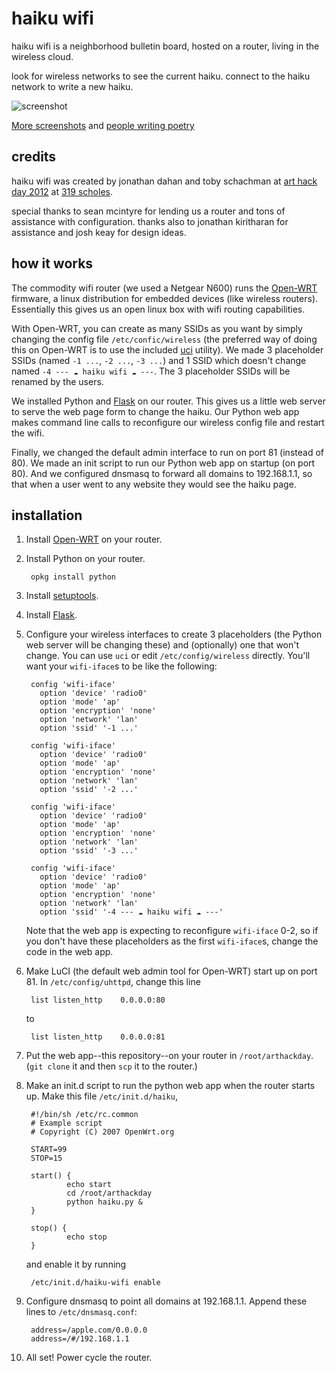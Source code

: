 # haiku wifi

haiku wifi is a neighborhood bulletin board, hosted on a router, living in the wireless cloud.

look for wireless networks to see the current haiku. connect to the haiku network to write a new haiku.

![screenshot](http://farm8.staticflickr.com/7148/6793325161_714bdb4849_o.png)

[More screenshots](http://www.flickr.com/photos/42137335@N07/sets/72157629093151189/) and [people writing poetry](http://www.flickr.com/photos/37234044@N07/sets/72157629094958315/)

## credits

haiku wifi was created by jonathan dahan and toby schachman at [art hack day 2012](http://arthackday.net) at [319 scholes](http://319scholes.org/).

special thanks to sean mcintyre for lending us a router and tons of assistance with configuration. thanks also to jonathan kiritharan for assistance and josh keay for design ideas.

## how it works

The commodity wifi router (we used a Netgear N600) runs the [Open-WRT](https://openwrt.org/) firmware, a linux distribution for embedded devices (like wireless routers). Essentially this gives us an open linux box with wifi routing capabilities.

With Open-WRT, you can create as many SSIDs as you want by simply changing the config file `/etc/confic/wireless` (the preferred way of doing this on Open-WRT is to use the included [uci](http://wiki.openwrt.org/doc/start#uci.configuration) utility). We made 3 placeholder SSIDs (named `-1 ...`, `-2 ...`, `-3 ...`) and 1 SSID which doesn't change named `-4 --- ☁ haiku wifi ☁ ---`. The 3 placeholder SSIDs will be renamed by the users.

We installed Python and [Flask](http://flask.pocoo.org/) on our router. This gives us a little web server to serve the web page form to change the haiku. Our Python web app makes command line calls to reconfigure our wireless config file and restart the wifi.

Finally, we changed the default admin interface to run on port 81 (instead of 80). We made an init script to run our Python web app on startup (on port 80). And we configured dnsmasq to forward all domains to 192.168.1.1, so that when a user went to any website they would see the haiku page.

## installation

1. Install [Open-WRT](https://openwrt.org/) on your router.

2. Install Python on your router.

        opkg install python

3. Install [setuptools](http://pypi.python.org/pypi/setuptools#cygwin-mac-os-x-linux-other).

4. Install [Flask](http://flask.pocoo.org/).

5. Configure your wireless interfaces to create 3 placeholders (the Python web server will be changing these) and (optionally) one that won't change. You can use `uci` or edit `/etc/config/wireless` directly. You'll want your `wifi-iface`s to be like the following:

        config 'wifi-iface'
          option 'device' 'radio0'
          option 'mode' 'ap'
          option 'encryption' 'none'
          option 'network' 'lan'
          option 'ssid' '-1 ...'
        
        config 'wifi-iface'
          option 'device' 'radio0'
          option 'mode' 'ap'
          option 'encryption' 'none'
          option 'network' 'lan'
          option 'ssid' '-2 ...'
        
        config 'wifi-iface'
          option 'device' 'radio0'
          option 'mode' 'ap'
          option 'encryption' 'none'
          option 'network' 'lan'
          option 'ssid' '-3 ...'
        
        config 'wifi-iface'
          option 'device' 'radio0'
          option 'mode' 'ap'
          option 'encryption' 'none'
          option 'network' 'lan'
          option 'ssid' '-4 --- ☁ haiku wifi ☁ ---'
    
    Note that the web app is expecting to reconfigure `wifi-iface` 0-2, so if you don't have these placeholders as the first `wifi-iface`s, change the code in the web app.

6. Make LuCI (the default web admin tool for Open-WRT) start up on port 81. In `/etc/config/uhttpd`, change this line

        list listen_http	0.0.0.0:80
    
    to
    
        list listen_http	0.0.0.0:81

7. Put the web app--this repository--on your router in `/root/arthackday`. (`git clone` it and then `scp` it to the router.)

8. Make an init.d script to run the python web app when the router starts up. Make this file `/etc/init.d/haiku`,

        #!/bin/sh /etc/rc.common
        # Example script
        # Copyright (C) 2007 OpenWrt.org
        
        START=99
        STOP=15
        
        start() {
                echo start
                cd /root/arthackday
                python haiku.py &
        }
        
        stop() {
                echo stop
        }

    and enable it by running
    
        /etc/init.d/haiku-wifi enable

9. Configure dnsmasq to point all domains at 192.168.1.1. Append these lines to `/etc/dnsmasq.conf`:

        address=/apple.com/0.0.0.0
        address=/#/192.168.1.1

10. All set! Power cycle the router.